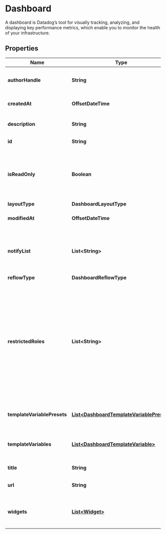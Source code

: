 # Dashboard

A dashboard is Datadog’s tool for visually tracking, analyzing, and displaying key performance metrics, which enable you to monitor the health of your infrastructure.

## Properties

| Name                        | Type                                                                                  | Description                                                                                                                                                                                                                            | Notes                 |
| --------------------------- | ------------------------------------------------------------------------------------- | -------------------------------------------------------------------------------------------------------------------------------------------------------------------------------------------------------------------------------------- | --------------------- |
| **authorHandle**            | **String**                                                                            | Identifier of the dashboard author.                                                                                                                                                                                                    | [optional] [readonly] |
| **createdAt**               | **OffsetDateTime**                                                                    | Creation date of the dashboard.                                                                                                                                                                                                        | [optional] [readonly] |
| **description**             | **String**                                                                            | Description of the dashboard.                                                                                                                                                                                                          | [optional]            |
| **id**                      | **String**                                                                            | ID of the dashboard.                                                                                                                                                                                                                   | [optional] [readonly] |
| **isReadOnly**              | **Boolean**                                                                           | Whether this dashboard is read-only. If True, only the author and admins can make changes to it.                                                                                                                                       | [optional]            |
| **layoutType**              | **DashboardLayoutType**                                                               |                                                                                                                                                                                                                                        |
| **modifiedAt**              | **OffsetDateTime**                                                                    | Modification date of the dashboard.                                                                                                                                                                                                    | [optional] [readonly] |
| **notifyList**              | **List&lt;String&gt;**                                                                | List of handles of users to notify when changes are made to this dashboard.                                                                                                                                                            | [optional]            |
| **reflowType**              | **DashboardReflowType**                                                               |                                                                                                                                                                                                                                        | [optional]            |
| **restrictedRoles**         | **List&lt;String&gt;**                                                                | A list of role identifiers. Only the author and users associated with at least one of these roles can edit this dashboard. Overrides the &#x60;is_read_only&#x60; property if both are present. **This feature is currently in beta.** | [optional]            |
| **templateVariablePresets** | [**List&lt;DashboardTemplateVariablePreset&gt;**](DashboardTemplateVariablePreset.md) | Array of template variables saved views.                                                                                                                                                                                               | [optional]            |
| **templateVariables**       | [**List&lt;DashboardTemplateVariable&gt;**](DashboardTemplateVariable.md)             | List of template variables for this dashboard.                                                                                                                                                                                         | [optional]            |
| **title**                   | **String**                                                                            | Title of the dashboard.                                                                                                                                                                                                                |
| **url**                     | **String**                                                                            | The URL of the dashboard.                                                                                                                                                                                                              | [optional] [readonly] |
| **widgets**                 | [**List&lt;Widget&gt;**](Widget.md)                                                   | List of widgets to display on the dashboard.                                                                                                                                                                                           |
